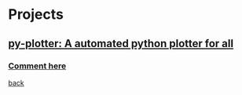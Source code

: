 # Projects
## [py-plotter: A automated python plotter for all](https://qqiumax.github.io/py-plotter/)
### **[Comment here](https://qqiumax.github.io/comment/)**
[back](https://qqiumax.github.io/home/)
